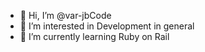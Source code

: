 - 👋 Hi, I’m @var-jbCode
- 👀 I’m interested in Development in general
- 🌱 I’m currently learning Ruby on Rail

<!---
var-jbCode/var-jbCode is a ✨ special ✨ repository because its `README.md` (this file) appears on your GitHub profile.
You can click the Preview link to take a look at your changes.
--->
